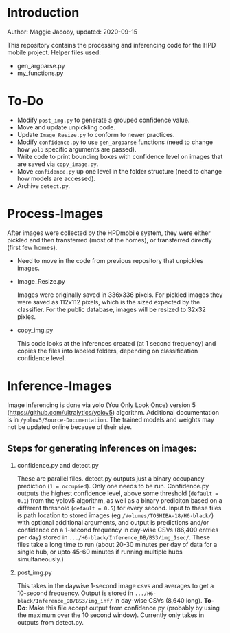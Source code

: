 # Introduction
Author: Maggie Jacoby, updated: 2020-09-15

This repository contains the processing and inferencing code for the HPD mobile project.
Helper files used: 
- gen_argparse.py
- my_functions.py


# To-Do
- Modify `post_img.py` to generate a grouped confidence value.
- Move and update unpickling code.
- Update `Image_Resize.py` to conform to newer practices.
- Modify `confidence.py` to use `gen_argparse` functions (need to change how `yolo` specific arguments are passed).
- Write code to print bounding boxes with confidence level on images that are saved via `copy_image.py`.
- Move `confidence.py` up one level in the folder structure (need to change how models are accessed).
- Archive  `detect.py`.


# Process-Images
After images were collected by the HPDmobile system, they were either pickled and then transferred (most of the homes), or transferred directly (first few homes).

- Need to move in the code from previous repository that unpickles images. 

- Image_Resize.py

    Images were originally saved in 336x336 pixels. 
    For pickled images they were saved as 112x112 pixels, which is the sized expected by the classifier.
    For the public database, images will be resized to 32x32 pixles.

- copy_img.py

    This code looks at the inferences created (at 1 second frequency) and copies the files into labeled folders, depending on classification confidence level.

# Inference-Images
Image inferencing is done via yolo (You Only Look Once) version 5 (<https://github.com/ultralytics/yolov5>) algorithm. Additional documentation is in `/yolov5/Source-Documentation`. The trained models and weights may not be updated online because of their size. 


## Steps for generating inferences on images:
1. confidence.py and detect.py

    These are parallel files. detect.py outputs just a binary occupancy prediction (`1 = occupied`). Only one needs to be run. Confidence.py outputs the highest confidence level, above some threshold (`default = 0.1`) from the yolov5 algorithm, as well as a binary prediciton based on a different threshold (`default = 0.5`) for every second. Input to these files is path location to stored images (eg `/Volumes/TOSHIBA-18/H6-black/`) with optional additional arguments, and output is predictions and/or confidence on a 1-second frequency in day-wise CSVs (86,400 entries per day) stored in `.../H6-black/Inference_DB/BS3/img_1sec/`. These files take a long time to run (about 20-30 minutes per day of data for a single hub, or upto 45-60 minutes if running multiple hubs simultaneously.)

2. post_img.py

    This takes in the daywise 1-second image csvs and averages to get a 10-second frequency. Output is stored in ```.../H6-black/Inference_DB/BS3/img_inf/``` in day-wise CSVs (8,640 long).
    **To-Do**: Make this file accept output from confidence.py (probably by using the maximum over the 10 second window). Currently only takes in outputs from detect.py.